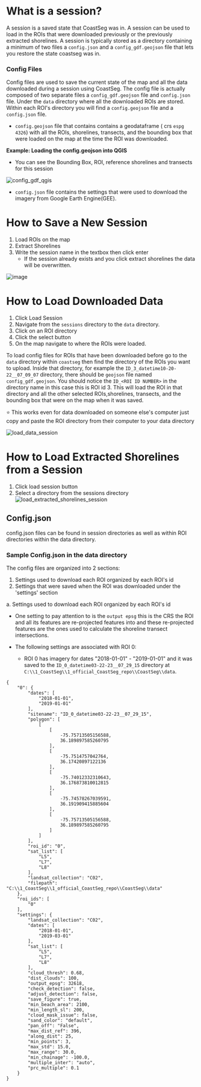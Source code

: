 # What is a session?

A session is a saved state that CoastSeg was in. A session can be used to load in the ROIs that were downloaded previously or the previously extracted shorelines.
A session is typically stored as a directory containing a minimum of two files a `config.json` and a `config_gdf.geojson` file that lets you restore the state coastseg was in.

### Config Files

Config files are used to save the current state of the map and all the data downloaded during a session using CoastSeg. The config file is actually composed of two separate files a `config_gdf.geojson` file and `config.json` file.
Under the `data` directory where all the downloaded ROIs are stored. Within each ROI's directory you will find a `config.geojson` file and a `config.json` file.

- `config.geojson` file that contains contains a geodataframe ( crs `espg 4326`) with all the ROIs, shorelines, transects, and the bounding box that were loaded on the map at the time the ROI was downloaded.

**Example: Loading the config.geojson into QGIS**

- You can see the Bounding Box, ROI, reference shorelines and transects for this session

![config_gdf_qgis](https://github.com/SatelliteShorelines/CoastSeg/assets/61564689/0fab574b-3714-46d2-bf78-c3bc9cb0622f)

- `config.json` file contains the settings that were used to download the imagery from Google Earth Engine(GEE).

# How to Save a New Session

1. Load ROIs on the map
2. Extract Shorelines
3. Write the session name in the textbox then click enter
   - If the session already exists and you click extract shorelines the data will be overwritten.

![image](https://github.com/SatelliteShorelines/CoastSeg/assets/61564689/7cf7541e-c516-4c9b-8f73-02a769ae8aa8)

# How to Load Downloaded Data

1. Click Load Session
2. Navigate from the `sessions` directory to the `data` directory.
3. Click on an ROI directory
4. Click the select button
5. On the map navigate to where the ROIs were loaded.

To load config files for ROIs that have been downloaded before go to the `data` directory within `coastseg` then find the directory of the ROIs you want to upload. Inside that directory, for example the `ID_3_datetime10-20-22__07_09_07` directory, there should be `geojson` file named `config_gdf.geojson`. You should notice the `ID_<ROI ID NUMBER>` in the directory name in this case this is ROI id 3. This will load the ROI in that directory and all the other selected ROIs,shorelines, transects, and the bounding box that were on the map when it was saved.

⭐ This works even for data downloaded on someone else's computer just copy and paste the ROI directory from their computer to your data directory

![load_data_session](https://github.com/SatelliteShorelines/CoastSeg/assets/61564689/6275a370-282d-48a4-a340-5b13cf4d885f)

# How to Load Extracted Shorelines from a Session

1. Click load session button
2. Select a directory from the sessions directory
   ![load_extracted_shorelines_session](https://github.com/SatelliteShorelines/CoastSeg/assets/61564689/4d3ba936-3d86-48e1-9d2d-ea67a355c71d)

## Config.json

config.json files can be found in session directories as well as within ROI directories within the data directory.

### Sample Config.json in the data directory

The config files are organized into 2 sections:

1. Settings used to download each ROI organized by each ROI's id
2. Settings that were saved when the ROI was downloaded under the 'settings' section

a. Settings used to download each ROI organized by each ROI's id

- One setting to pay attention to is the `output epsg` this is the CRS the ROI and all its features are re-projected features into and these re-projected features are the ones used to calculate the shoreline transect intersections.

- The following settings are associated with ROI 0:
  - ROI 0 has imagery for dates "2018-01-01" - "2019-01-01" and it was saved to the `ID_0_datetime03-22-23__07_29_15` directory at
    `C:\\1_CoastSeg\\1_official_CoastSeg_repo\\CoastSeg\\data`.

```
{
    "0": {
        "dates": [
            "2018-01-01",
            "2019-01-01"
        ],
        "sitename": "ID_0_datetime03-22-23__07_29_15",
        "polygon": [
            [
                [
                    -75.75713505156588,
                    36.189897585260795
                ],
                [
                    -75.7514757042764,
                    36.17420897122136
                ],
                [
                    -75.74012332310643,
                    36.176873810012815
                ],
                [
                    -75.74578267039591,
                    36.191909415885604
                ],
                [
                    -75.75713505156588,
                    36.189897585260795
                ]
            ]
        ],
        "roi_id": "0",
        "sat_list": [
            "L5",
            "L7",
            "L8"
        ],
        "landsat_collection": "C02",
        "filepath": "C:\\1_CoastSeg\\1_official_CoastSeg_repo\\CoastSeg\\data"
    },
    "roi_ids": [
        "0"
    ],
    "settings": {
        "landsat_collection": "C02",
        "dates": [
            "2018-01-01",
            "2019-03-01"
        ],
        "sat_list": [
            "L5",
            "L7",
            "L8"
        ],
        "cloud_thresh": 0.68,
        "dist_clouds": 100,
        "output_epsg": 32618,
        "check_detection": false,
        "adjust_detection": false,
        "save_figure": true,
        "min_beach_area": 2100,
        "min_length_sl": 200,
        "cloud_mask_issue": false,
        "sand_color": "default",
        "pan_off": "False",
        "max_dist_ref": 396,
        "along_dist": 25,
        "min_points": 3,
        "max_std": 15.0,
        "max_range": 30.0,
        "min_chainage": -100.0,
        "multiple_inter": "auto",
        "prc_multiple": 0.1
    }
}
```

